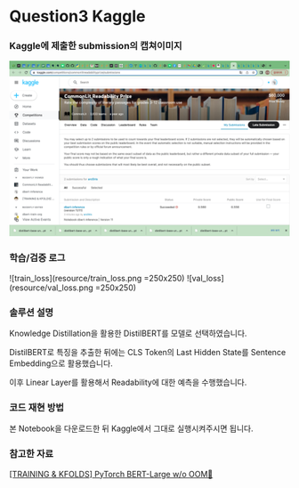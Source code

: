 # Question3 Kaggle

### Kaggle에 제출한 submission의 캡쳐이미지

![submission](resource/submission.png)

### 학습/검증 로그

![train_loss](resource/train_loss.png =250x250)
![val_loss](resource/val_loss.png =250x250)

### 솔루션 설명

Knowledge Distillation을 활용한 DistilBERT를 모델로 선택하였습니다.

DistilBERT로 특징을 추출한 뒤에는 CLS Token의 Last Hidden State를 Sentence Embedding으로 활용했습니다.

이후 Linear Layer를 활용해서 Readability에 대한 예측을 수행했습니다.

### 코드 재현 방법

본 Notebook을 다운로드한 뒤 Kaggle에서 그대로 실행시켜주시면 됩니다.

### 참고한 자료

[[TRAINING & KFOLDS] PyTorch BERT-Large w/o OOM🎯](https://www.kaggle.com/code/heyytanay/training-kfolds-pytorch-bert-large-w-o-oom)
